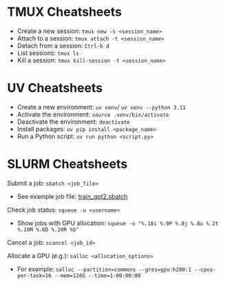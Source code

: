 # TMUX Cheatsheets
- Create a new session: `tmux new -s <session_name>`
- Attach to a session: `tmux attach -t <session_name>`
- Detach from a session: `Ctrl-b d`
- List sessions: `tmux ls`
- Kill a session: `tmux kill-session -t <session_name>`

# UV Cheatsheets 
- Create a new environment: `uv venv`/ `uv venv --python 3.11`
- Activate the environment: `source .venv/bin/activate`
- Deactivate the environment: `deactivate`
- Install packages: `uv pip install <package_name>`
- Run a Python script: `uv run python <script.py>`
# SLURM Cheatsheets
Submit a job: `sbatch <job_file>`
- See example job file: [train_gpt2.sbatch](./train_gpt2.sbatch)

Check job status: `squeue -u <username>`
- Show jobs with GPU allocation: `squeue -o "%.18i %.9P %.8j %.8u %.2t %.10M %.6D %.20R %b"`

Cancel a job: `scancel <job_id>`

Allocate a GPU (e.g.): `salloc <allocation_options>`
- For example: `salloc --partition=commons --gres=gpu:h200:1 --cpus-per-task=16 --mem=128G --time=1-00:00:00`
